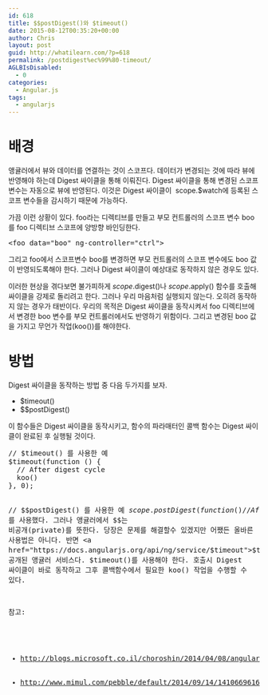 ```yaml
---
id: 618
title: $$postDigest()와 $timeout()
date: 2015-08-12T00:35:20+00:00
author: Chris
layout: post
guid: http://whatilearn.com/?p=618
permalink: /postdigest%ec%99%80-timeout/
AGLBIsDisabled:
  - 0
categories:
  - Angular.js
tags:
  - angularjs
---
```

# 배경

앵귤러에서 뷰와 데이터를 연결하는 것이 스코프다. 데이터가 변경되는 것에 따라 뷰에 반영해야 하는데 Digest 싸이클을 통해 이뤄진다. Digest 싸이클을 통해 변경된 스코프 변수는 자동으로 뷰에 반영된다. 이것은 Digest 싸이클이  scope.$watch에 등록된 스코프 변수들을 감시하기 때문에 가능하다.

가끔 이런 상황이 있다. foo라는 디렉티브를 만들고 부모 컨트롤러의 스코프 변수 boo를 foo 디렉티브 스코프에 양방향 바인딩한다.
<pre class="lang:default decode:true ">&lt;foo data="boo" ng-controller="ctrl"&gt;</pre>
그리고 foo에서 스코프변수 boo를 변경하면 부모 컨트롤러의 스코프 변수에도 boo 값이 반영되도록해야 한다. 그러나 Digest 싸이클이 예상대로 동작하지 않은 경우도 있다.

이러한 현상을 겪다보면 불가피하게 $scope.$digest()나 $scope.$apply() 함수를 호출해 싸이클을 강제로 돌리려고 한다. 그러나 우리 마음처럼 실행되지 않는다. 오히려 동작하지 않는 경우가 태반이다. 우리의 목적은 Digest 싸이클을 동작시켜서 foo 디렉티브에서 변경한 boo 변수를 부모 컨트롤러에서도 반영하기 위함이다. 그리고 변경된 boo 값을 가지고 무언가 작업(koo())를 해야한다.

# 방법

Digest 싸이클을 동작하는 방법 중 다음 두가지를 보자.
<ul>
	<li>$timeout()</li>
	<li>$$postDigest()</li>
</ul>
이 함수들은 Digest 싸이클을 동작시키고, 함수의 파라매터인 콜백 함수는 Digest 싸이클이 완료된 후 실행될 것이다.
<pre class="lang:default decode:true">// $timeout() 를 사용한 예
$timeout(function () {
  // After digest cycle
  koo()
}, 0);

// $$postDigest() 를 사용한 예
$scope.$$postDigest(function () {
  // After digest cycle
  koo()
});</pre>
보통 함수 이름이 직관적이라는 이유로 $$postDigest() 를 사용했다. 그러나 앵귤러에서 $$는 비공개(private)를 뜻한다. 당장은 문제를 해결할수 있겠지만 어쨌든 올바른 사용법은 아니다. 반면 <a href="https://docs.angularjs.org/api/ng/service/$timeout">$timeout</a>은 공개된 앵귤러 서비스다. $timeout()를 사용해야 한다. 호출시 Digest 싸이클이 바로 동작하고 그후 콜백함수에서 필요한 koo() 작업을 수행할 수 있다.

참고:
<ul>
	<li><a href="http://blogs.microsoft.co.il/choroshin/2014/04/08/angularjs-postdigest-vs-timeout-when-dom-update-is-needed/">http://blogs.microsoft.co.il/choroshin/2014/04/08/angularjs-postdigest-vs-timeout-when-dom-update-is-needed/</a></li>
	<li data-wpview-marker="http%3A%2F%2Fwww.mimul.com%2Fpebble%2Fdefault%2F2014%2F09%2F14%2F1410669616494.html"><a href="http://www.mimul.com/pebble/default/2014/09/14/1410669616494.html">http://www.mimul.com/pebble/default/2014/09/14/1410669616494.html</a></li>
</ul>
&nbsp;